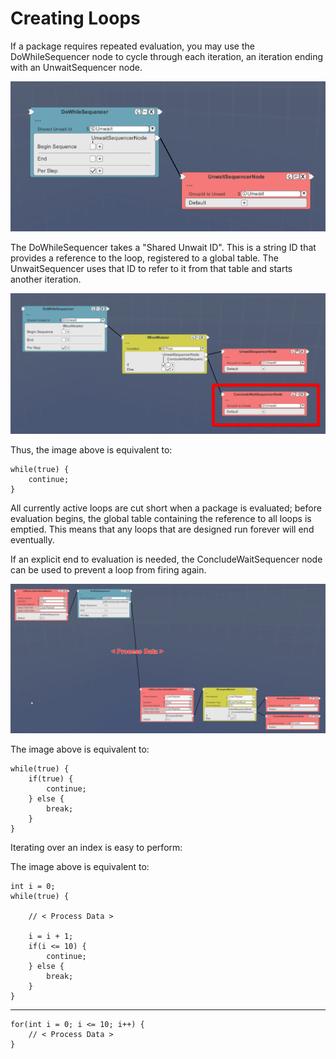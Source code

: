 # Creating Loops

If a package requires repeated evaluation, you may use the DoWhileSequencer node to cycle through each iteration, an iteration ending with an UnwaitSequencer node.
   <p style="text-align: center;"> <img src="../WikiImages/loops/loops0.png"/> </p>

The DoWhileSequencer takes a "Shared Unwait ID".  This is a string ID that provides a reference to the loop, registered to a global table.  The UnwaitSequencer uses that ID to refer to it from that table and starts another iteration.
   <p style="text-align: center;"> <img src="../WikiImages/loops/loops1.png"/> </p>
Thus, the image above is equivalent to:  

    while(true) {
        continue;
    }


All currently active loops are cut short when a package is evaluated; before evaluation begins, the global table containing the reference to all loops is emptied.  This means that any loops that are designed run forever will end eventually.

If an explicit end to evaluation is needed, the ConcludeWaitSequencer node can be used to prevent a loop from firing again.
   <p style="text-align: center;"> <img src="../WikiImages/loops/loops2.png"/> </p>

The image above is equivalent to:  

    while(true) {
        if(true) {
            continue;
        } else {
            break;
        }
    }

Iterating over an index is easy to perform:


The image above is equivalent to:  

    int i = 0;
    while(true) {

        // < Process Data >

        i = i + 1;
        if(i <= 10) {
            continue;
        } else {
            break;
        }
    }
***
    for(int i = 0; i <= 10; i++) {
        // < Process Data >
    }

